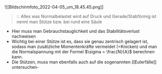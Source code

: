 ![[Bildschirmfoto_2022-04-05_um_18.45.45.png]]

>💡 Alles was Normalbelastet wird auf Druck und Gerade/Stabförmig ist nennt man Stütze bzw. bei rund eine Säule

- Hier muss man Gebrauchstauglichkeit und das Stabilitätsverlust nachweisen
- Wichtig bei einer Stütze ist es, dass sie genau zentrisch gelagert ist, sodass man zusätzliche Momentenkräfte vermeidet (=Knicken) und man die Normalspannung mit der Formel $\sigma = \frac{N}{A}$ berechnen kann.
- Die Stützen, muss man ebenfalls auch auf die sogenannten [[Eulerfälle]] untersuchen-